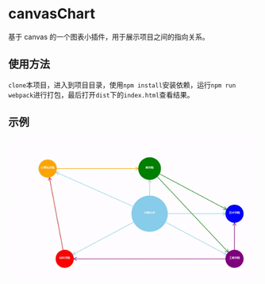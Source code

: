 # canvasChart
基于 canvas 的一个图表小插件，用于展示项目之间的指向关系。
## 使用方法
`clone`本项目，进入到项目目录，使用`npm install`安装依赖，运行`npm run webpack`进行打包，最后打开`dist`下的`index.html`查看结果。
## 示例
![](./demogif/1.gif)


